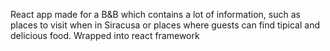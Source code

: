 React app made for a B&B which contains a lot of information, such as places to visit when in Siracusa or places where guests can find tipical and delicious food.
Wrapped into react framework 
